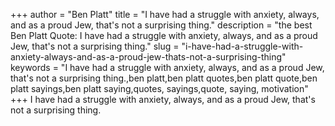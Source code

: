 +++
author = "Ben Platt"
title = "I have had a struggle with anxiety, always, and as a proud Jew, that's not a surprising thing."
description = "the best Ben Platt Quote: I have had a struggle with anxiety, always, and as a proud Jew, that's not a surprising thing."
slug = "i-have-had-a-struggle-with-anxiety-always-and-as-a-proud-jew-thats-not-a-surprising-thing"
keywords = "I have had a struggle with anxiety, always, and as a proud Jew, that's not a surprising thing.,ben platt,ben platt quotes,ben platt quote,ben platt sayings,ben platt saying,quotes, sayings,quote, saying, motivation"
+++
I have had a struggle with anxiety, always, and as a proud Jew, that's not a surprising thing.
